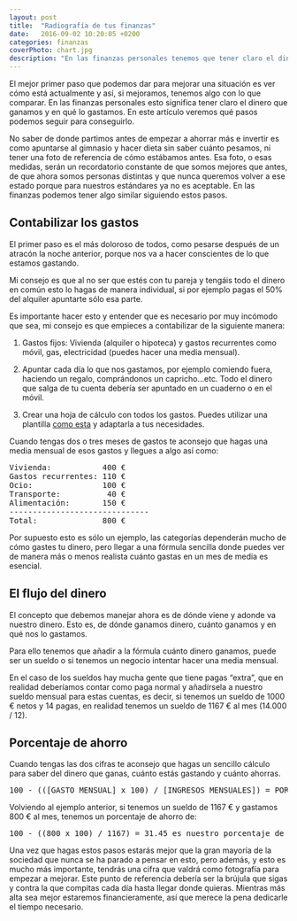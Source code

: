 ```yaml
---
layout: post
title:  "Radiografía de tus finanzas"
date:   2016-09-02 10:20:05 +0200
categories: finanzas
coverPhoto: chart.jpg
description: "En las finanzas personales tenemos que tener claro el dinero que ganamos y en qué lo gastamos. En este artículo veremos qué pasos podemos seguir para conseguirlo."
---
```


El mejor primer paso que podemos dar para mejorar una situación es ver cómo está actualmente y así, si mejoramos, tenemos algo con lo que comparar. En las finanzas personales esto significa tener claro el dinero que ganamos y en qué lo gastamos. En este artículo veremos qué pasos podemos seguir para conseguirlo.

No saber de donde partimos antes de empezar a ahorrar más e invertir es como apuntarse al gimnasio y hacer dieta sin saber cuánto pesamos, ni tener una foto de referencia de cómo estábamos antes. Esa foto, o esas medidas, serán un recordatorio constante de que somos mejores que antes, de que ahora somos personas distintas y que nunca queremos volver a ese estado porque para nuestros estándares ya no es aceptable. En las finanzas podemos tener algo similar siguiendo estos pasos.

## Contabilizar los gastos

El primer paso es el más doloroso de todos, como pesarse después de un atracón la noche anterior, porque nos va a hacer conscientes de lo que estamos gastando. 

Mi consejo es que al no ser que estés con tu pareja y tengáis todo el dinero en común esto lo hagas de manera individual, si por ejemplo pagas el 50% del alquiler apuntarte sólo esa parte.

Es importante hacer esto y entender que es necesario por muy incómodo que sea, mi consejo es que empieces a contabilizar de la siguiente manera:

1. Gastos fijos: Vivienda (alquiler o hipoteca) y gastos recurrentes como móvil, gas, electricidad (puedes hacer una media mensual).

2. Apuntar cada día lo que nos gastamos, por ejemplo comiendo fuera, haciendo un regalo, comprándonos un capricho…etc. Todo el dinero que salga de tu cuenta debería ser apuntado en un cuaderno o en el móvil.

3. Crear una hoja de cálculo con todos los gastos. Puedes utilizar una plantilla [como esta](http://es.excelworld.net/plantillas/control-de-gastos-para-excel) y adaptarla a tus necesidades.

Cuando tengas dos o tres meses de gastos te aconsejo que hagas una media mensual de esos gastos y llegues a algo así como:

<pre>
Vivienda:           400 €
Gastos recurrentes: 110 €
Ocio:               100 €
Transporte:          40 €
Alimentación:       150 €
------------------------------
Total:              800 €
</pre>

Por supuesto esto es sólo un ejemplo, las categorías dependerán mucho de cómo gastes tu dinero, pero llegar a una fórmula sencilla donde puedes ver de manera más o menos realista cuánto gastas en un mes de media es esencial.

## El flujo del dinero

El concepto que debemos manejar ahora es de dónde viene y adonde va nuestro dinero. Esto es, de dónde ganamos dinero, cuánto ganamos y en qué nos lo gastamos.

Para ello tenemos que añadir a la fórmula cuánto dinero ganamos, puede ser un sueldo o si tenemos un negocio intentar hacer una media mensual.

En el caso de los sueldos hay mucha gente que tiene pagas “extra”, que en realidad deberíamos contar como paga normal y añadírsela a nuestro sueldo mensual para estas cuentas, es decir, si tenemos un sueldo de 1000 € netos y 14 pagas, en realidad tenemos un sueldo de 1167 € al mes (14.000 / 12).

## Porcentaje de ahorro

Cuando tengas las dos cifras te aconsejo que hagas un sencillo cálculo para saber del dinero que ganas, cuánto estás gastando y cuánto ahorras.

<pre>
100 - (([GASTO MENSUAL] x 100) / [INGRESOS MENSUALES]) = PORCENTAJE DE AHORRO
</pre>

Volviendo al ejemplo anterior, si tenemos un sueldo de 1167 € y gastamos 800 € al mes, tenemos un porcentaje de ahorro de:

<pre>
100 - ((800 x 100) / 1167) = 31.45 es nuestro porcentaje de ahorro.
</pre>

Una vez que hagas estos pasos estarás mejor que la gran mayoría de la sociedad que nunca se ha parado a pensar en esto, pero además, y esto es mucho más importante, tendrás una cifra que valdrá como fotografía para empezar a mejorar. Este punto de referencia debería ser la brújula que sigas y contra la que compitas cada día hasta llegar donde quieras. Mientras más alta sea mejor estaremos financieramente, así que merece la pena dedicarle el tiempo necesario.

